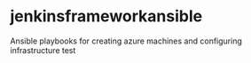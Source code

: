 # jenkinsframeworkansible
Ansible playbooks for creating azure machines and configuring infrastructure
test
